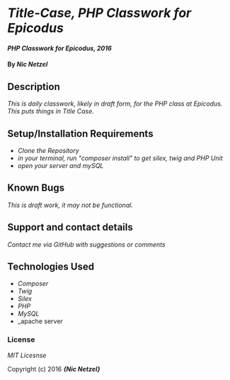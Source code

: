 # _Title-Case, PHP Classwork for Epicodus_

#### _PHP Classwork for Epicodus, 2016_

#### By _**Nic Netzel**_

## Description

_This is daily classwork, likely in draft form, for the PHP class at Epicodus. This puts things in Title Case._

## Setup/Installation Requirements

* _Clone the Repository_
* _in your terminal, run  "composer install"   to get silex, twig and PHP Unit_
* _open your server and mySQL_



## Known Bugs

_This is draft work, it may not be functional._

## Support and contact details

_Contact me via GitHub with suggestions or comments_

## Technologies Used

* _Composer_
* _Twig_
* _Silex_
* _PHP_
* _MySQL_
* _apache server

### License

*MIT Licesnse*

Copyright (c) 2016 **_{Nic Netzel}_**
